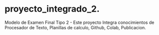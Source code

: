 # proyecto_integrado_2.
Modelo de Examen Final Tipo 2 - Este proyecto Integra conocimientos de Procesador de Texto, Planillas de calculo, Github, Colab, Publicacion.
